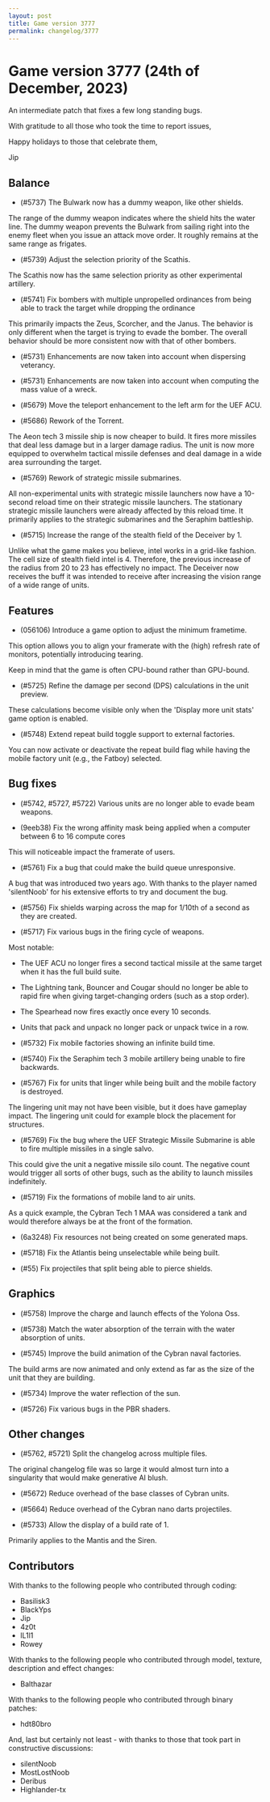 ```yaml
---
layout: post
title: Game version 3777
permalink: changelog/3777
---
```


# Game version 3777 (24th of December, 2023)

An intermediate patch that fixes a few long standing bugs.

With gratitude to all those who took the time to report issues,

Happy holidays to those that celebrate them,

Jip

## Balance

- (#5737) The Bulwark now has a dummy weapon, like other shields.

The range of the dummy weapon indicates where the shield hits the water line. The dummy weapon prevents the Bulwark from sailing right into the enemy fleet when you issue an attack move order. It roughly remains at the same range as frigates.

- (#5739) Adjust the selection priority of the Scathis.

The Scathis now has the same selection priority as other experimental artillery.

- (#5741) Fix bombers with multiple unpropelled ordinances from being able to track the target while dropping the ordinance

This primarily impacts the Zeus, Scorcher, and the Janus. The behavior is only different when the target is trying to evade the bomber. The overall behavior should be more consistent now with that of other bombers.

- (#5731) Enhancements are now taken into account when dispersing veterancy.

- (#5731) Enhancements are now taken into account when computing the mass value of a wreck.

- (#5679) Move the teleport enhancement to the left arm for the UEF ACU.

- (#5686) Rework of the Torrent.

The Aeon tech 3 missile ship is now cheaper to build. It fires more missiles that deal less damage but in a larger damage radius. The unit is now more equipped to overwhelm tactical missile defenses and deal damage in a wide area surrounding the target.

- (#5769) Rework of strategic missile submarines.

All non-experimental units with strategic missile launchers now have a 10-second reload time on their strategic missile launchers. The stationary strategic missile launchers were already affected by this reload time. It primarily applies to the strategic submarines and the Seraphim battleship.

- (#5715) Increase the range of the stealth field of the Deceiver by 1.

Unlike what the game makes you believe, intel works in a grid-like fashion. The cell size of stealth field intel is 4. Therefore, the previous increase of the radius from 20 to 23 has effectively no impact. The Deceiver now receives the buff it was intended to receive after increasing the vision range of a wide range of units.

## Features

- (056106) Introduce a game option to adjust the minimum frametime.

This option allows you to align your framerate with the (high) refresh rate of monitors, potentially introducing tearing.

Keep in mind that the game is often CPU-bound rather than GPU-bound.

- (#5725) Refine the damage per second (DPS) calculations in the unit preview.

These calculations become visible only when the 'Display more unit stats' game option is enabled.

- (#5748) Extend repeat build toggle support to external factories.

You can now activate or deactivate the repeat build flag while having the mobile factory unit (e.g., the Fatboy) selected.

## Bug fixes

- (#5742, #5727, #5722) Various units are no longer able to evade beam weapons.

- (9eeb38) Fix the wrong affinity mask being applied when a computer between 6 to 16 compute cores

This will noticeable impact the framerate of users.

- (#5761) Fix a bug that could make the build queue unresponsive.

A bug that was introduced two years ago. With thanks to the player named 'silentNoob' for his extensive efforts to try and document the bug.

- (#5756) Fix shields warping across the map for 1/10th of a second as they are created.

- (#5717) Fix various bugs in the firing cycle of weapons.

Most notable:

- The UEF ACU no longer fires a second tactical missile at the same target when it has the full build suite.
- The Lightning tank, Bouncer and Cougar should no longer be able to rapid fire when giving target-changing orders (such as a stop order).
- The Spearhead now fires exactly once every 10 seconds.
- Units that pack and unpack no longer pack or unpack twice in a row.

- (#5732) Fix mobile factories showing an infinite build time.

- (#5740) Fix the Seraphim tech 3 mobile artillery being unable to fire backwards.

- (#5767) Fix for units that linger while being built and the mobile factory is destroyed.

The lingering unit may not have been visible, but it does have gameplay impact. The lingering unit could for example block the placement for structures.

- (#5769) Fix the bug where the UEF Strategic Missile Submarine is able to fire multiple missiles in a single salvo.

This could give the unit a negative missile silo count. The negative count would trigger all sorts of other bugs, such as the ability to launch missiles indefinitely.

- (#5719) Fix the formations of mobile land to air units.

As a quick example, the Cybran Tech 1 MAA was considered a tank and would therefore always be at the front of the formation.

- (6a3248) Fix resources not being created on some generated maps.

- (#5718) Fix the Atlantis being unselectable while being built.

- (#55) Fix projectiles that split being able to pierce shields.

## Graphics

- (#5758) Improve the charge and launch effects of the Yolona Oss.

- (#5738) Match the water absorption of the terrain with the water absorption of units.

- (#5745) Improve the build animation of the Cybran naval factories.

The build arms are now animated and only extend as far as the size of the unit that they are building.

- (#5734) Improve the water reflection of the sun.

- (#5726) Fix various bugs in the PBR shaders.

## Other changes

- (#5762, #5721) Split the changelog across multiple files.

The original changelog file was so large it would almost turn into a singularity that would make generative AI blush.

- (#5672) Reduce overhead of the base classes of Cybran units.

- (#5664) Reduce overhead of the Cybran nano darts projectiles.

- (#5733) Allow the display of a build rate of 1.

Primarily applies to the Mantis and the Siren.

## Contributors

With thanks to the following people who contributed through coding:

- Basilisk3
- BlackYps
- Jip
- 4z0t
- lL1l1
- Rowey

With thanks to the following people who contributed through model, texture, description and effect changes:

- Balthazar

With thanks to the following people who contributed through binary patches:

- hdt80bro

And, last but certainly not least - with thanks to those that took part in constructive discussions:

- silentNoob
- MostLostNoob
- Deribus
- Highlander-tx
